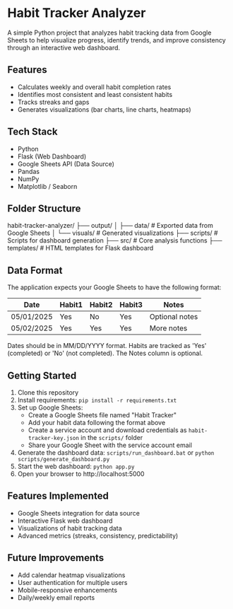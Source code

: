 # Habit Tracker Analyzer

A simple Python project that analyzes habit tracking data from Google Sheets to help visualize progress, identify trends, and improve consistency through an interactive web dashboard.

## Features

- Calculates weekly and overall habit completion rates
- Identifies most consistent and least consistent habits
- Tracks streaks and gaps
- Generates visualizations (bar charts, line charts, heatmaps)

## Tech Stack

- Python
- Flask (Web Dashboard)
- Google Sheets API (Data Source)
- Pandas
- NumPy
- Matplotlib / Seaborn

## Folder Structure

habit-tracker-analyzer/
├── output/
│   ├── data/ # Exported data from Google Sheets
│   └── visuals/ # Generated visualizations
├── scripts/ # Scripts for dashboard generation
├── src/ # Core analysis functions
├── templates/ # HTML templates for Flask dashboard

## Data Format

The application expects your Google Sheets to have the following format:

| Date       | Habit1   | Habit2   | Habit3   | Notes     |
|------------|----------|----------|----------|--------|
| 05/01/2025 | Yes      | No       | Yes      | Optional notes |
| 05/02/2025 | Yes      | Yes      | Yes      | More notes |

Dates should be in MM/DD/YYYY format. Habits are tracked as 'Yes' (completed) or 'No' (not completed). The Notes column is optional.

## Getting Started

1. Clone this repository
2. Install requirements: `pip install -r requirements.txt`
3. Set up Google Sheets:
   - Create a Google Sheets file named "Habit Tracker"
   - Add your habit data following the format above
   - Create a service account and download credentials as `habit-tracker-key.json` in the `scripts/` folder
   - Share your Google Sheet with the service account email
4. Generate the dashboard data: `scripts/run_dashboard.bat` or `python scripts/generate_dashboard.py`
5. Start the web dashboard: `python app.py`
6. Open your browser to http://localhost:5000

## Features Implemented

- Google Sheets integration for data source
- Interactive Flask web dashboard
- Visualizations of habit tracking data
- Advanced metrics (streaks, consistency, predictability)

## Future Improvements

- Add calendar heatmap visualizations
- User authentication for multiple users
- Mobile-responsive enhancements
- Daily/weekly email reports


